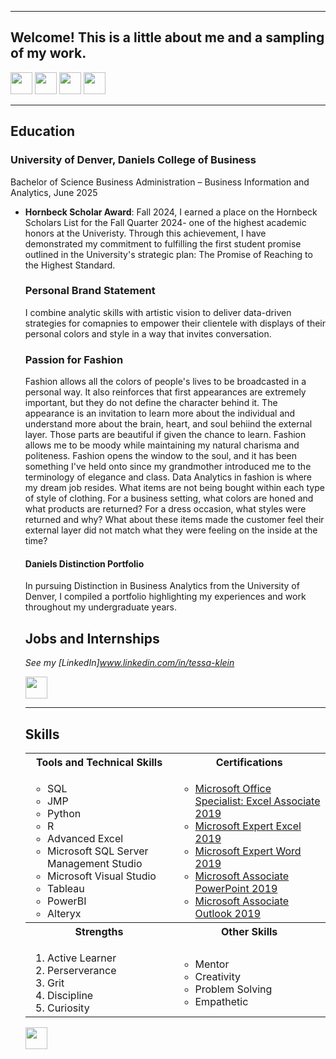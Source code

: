 <a name="top"></a>
<hr>

## Welcome! This is a little about me and a sampling of my work.
[<img src="https://user-images.githubusercontent.com/91146906/162140860-bfb69654-5603-49bd-a7a1-a836ab1c772c.svg" height="35"/>](#education)
[<img src="https://user-images.githubusercontent.com/91146906/152290724-72946642-3e58-4ba3-b5b8-b687628526b1.svg" height="35"/>](#DanielsDistinction)
[<img src="https://user-images.githubusercontent.com/91146906/162140921-207cd392-cfe5-40e6-a84e-0a16e19e405a.svg" height="35"/>](#profExp)
[<img src="https://user-images.githubusercontent.com/91146906/162140965-cf707805-9abd-43f7-8314-4f96794c44dc.svg" height="35"/>](#skills)

<a name="education"></a>
<hr>

## Education
### University of Denver, Daniels College of Business
Bachelor of Science Business Administration – Business Information and Analytics, June 2025

<ul>
  <li><b>Hornbeck Scholar Award</b>: Fall 2024, I earned a place on the Hornbeck Scholars List for the Fall Quarter 2024- one of the highest academic honors at the Univeristy. Through this achievement, I have demonstrated my commitment to fulfilling the first student promise outlined in the University's strategic plan: The Promise of Reaching to the Highest Standard. </li>

<a name="Personal Brand Statement"></a>
### Personal Brand Statement
I combine analytic skills with artistic vision to deliver data-driven strategies for comapnies to empower their clientele with displays of their personal colors and style in a way that invites conversation.


<a name="Passion for Fashion"></a>
### Passion for Fashion
Fashion allows all the colors of people's lives to be broadcasted in a personal way. It also reinforces that first appearances are extremely important, but they do not define the character behind it. The appearance is an invitation to learn more about the individual and understand more about the brain, heart, and soul behiind the external layer. Those parts are beautiful if given the chance to learn. Fashion allows me to be moody while maintaining my natural charisma and politeness. Fashion opens the window to the soul, and it has been something I've held onto since my grandmother introduced me to the terminology of elegance and class. Data Analytics in fashion is where my dream job resides. What items are not being bought within each type of style of clothing. For a business setting, what colors are honed and what products are returned? For a dress occasion, what styles were returned and why? What about these items made the customer feel their external layer did not match what they were feeling on the inside at the time? 


<a name="DanielsDistinction"></a>
#### Daniels Distinction Portfolio
In pursuing Distinction in Business Analytics from the University of Denver, I compiled a portfolio highlighting my experiences and work throughout my undergraduate years. 



## Jobs and Internships
<i>See my [LinkedIn]www.linkedin.com/in/tessa-klein</i>

[<img src="https://user-images.githubusercontent.com/91146906/152072378-b0168a2d-e85c-47c6-a272-fcfb3f6a44ae.svg" height="35"/>](#top)

<a name="skills"></a>
<hr>

## Skills

<table>
  <tr>
    <th>Tools and Technical Skills</th>
    <th>Certifications</th>
  </tr>
  <tr>
    <td>
     <ul>
        <li>SQL</li>
        <li>JMP</li>
        <li>Python</li>
        <li>R</li>
        <li>Advanced Excel</li>
        <li>Microsoft SQL Server Management Studio</li>
        <li>Microsoft Visual Studio</li>
        <li>Tableau</li>
       <li>PowerBI</li>
        <li>Alteryx</li>
      </ul>
    </td>
    <td>
     <ul>
        <li><a href = "https://www.credly.com/badges/6a4c6dcd-14bc-400c-aac2-c75ddce0066b">Microsoft Office Specialist: Excel Associate 2019</a></li>
        <li><a href = "https://www.credly.com/badges/50c68bce-02a6-4a78-b649-c728c9d39745">Microsoft Expert Excel 2019</a></li>
        <li><a href = "https://www.credly.com/badges/6d9cc146-9be4-40db-a174-2a8ac05e448c">Microsoft Expert Word 2019</a></li>
        <li><a href = "https://www.credly.com/badges/c395d865-d559-4f41-8d42-0a22d7e7a62c">Microsoft Associate PowerPoint 2019</a></li>
       <li><a href = "https://www.credly.com/badges/f4d1fccb-2c8c-44a7-997c-d909c1728a10">Microsoft Associate Outlook 2019</a></li>
      </ul>
    </td>
  </tr>
  <tr>
    <th>Strengths</th>
    <th>Other Skills</th>
 </tr>
 <tr>
   <td>
     <ol>
        <li>Active Learner</li>
        <li>Perserverance</li>
        <li>Grit</li>
        <li>Discipline</li>
        <li>Curiosity</li>
     </ol>
   </td>
   <td>
     <ul>
        <li>Mentor</li>
        <li>Creativity</li>
       <li>Problem Solving</li>
       <li>Empathetic</li>
     </ul>
   </td>
 </tr>
</table>

[<img src="https://user-images.githubusercontent.com/91146906/152072378-b0168a2d-e85c-47c6-a272-fcfb3f6a44ae.svg" height="35"/>](#top)

